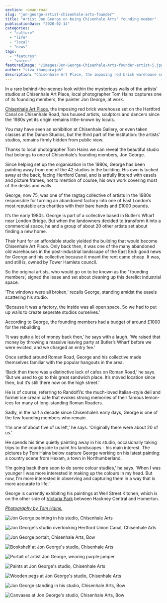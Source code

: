 ```yaml
---
section: roman-road
slug: "jon-george-artist-chisenhale-arts-founder"
title: "Artist Jon George on being Chisenhale Arts' founding member"
publicationDate: "2020-02-14"
categories: 
  - "culture"
  - "life"
  - "local"
  - "news"
tags: 
  - "features"
  - "voices"
featuredImage: "/images/Jon-George-Chisenhale-Arts-founder-artist-5.jpg"
author: "siva-thangarajah"
description: "Chisenhale Art Place, the imposing red brick warehouse set on the Hertford Canal on Chisenhale Road, has housed artists, sculptors and dancers since the1980s yet its origin remains little-known by locals."
---
```


In a rare behind-the-scenes look within the mysterious walls of the artists’ studios at Chisenhale Art Place, local photographer Tom Hains captures one of its founding members, the painter Jon George, at work. 

[Chisenhale Art Place](https://romanroadlondon.com/chisenhale-art-place-bow/), the imposing red brick warehouse set on the Hertford Canal on Chisenhale Road, has housed artists, sculptors and dancers since the 1980s yet its origin remains little-known by locals.

You may have seen an exhibition at Chisenhale Gallery, or even taken classes at the Dance Studios, but the third part of the institution: the artists’ studios, remains firmly hidden from public view.

Thanks to local photographer Tom Hains we can reveal the beautiful studio that belongs to one of Chisenhale’s founding members, Jon George. 

Since helping set up the organisation in the 1980s, George has been painting away from one of the 42 studios in the building. His own is tucked away at the back, facing Hertford Canal, and is artfully littered with easels and picture frames; not to mention of course, his own work covering most of the desks and walls. 

George, now 75, was one of the ragtag collective of artists in the 1980s responsible for turning an abandoned factory into one of East London’s most reputable arts charities with their bare hands and £1000 pounds. 

It’s the early 1980s. George is part of a collective based in Butler’s Wharf near London Bridge. But when the landowners decided to transform it into a commercial space, he and a group of about 20 other artists set about finding a new home. 

Their hunt for an affordable studio yielded the building that would become Chisenhale Art Place. Only back then, it was one of the many abandoned old warehouses in the post-industrial landscape of the East End: good news for George and his collective because it meant the rent came cheap. It was, and still is, owned by Tower Hamlets council. 

So the original artists, who would go on to be known as the ‘ founding members’, signed the lease and set about cleaning up this derelict industrial space. 

‘The windows were all broken,’ recalls George, standing amidst the easels scattering his studio. 

‘Because it was a factory, the inside was all open space. So we had to put up walls to create seperate studios ourselves.’

According to George, the founding members had a budget of around £1000 for the rebuilding. 

‘It was quite a lot of money back then,’ he says with a laugh. ‘We raised that money by throwing a massive leaving party at Butler’s Wharf before we were evicted, and we charged an entry fee.’

Once settled around Roman Road, George and his collective made themselves familiar with the popular hangouts in the area.

‘Back then there was a distinctive lack of cafes on Roman Road,’ he says. ‘But we used to go to this great sandwich place. It’s moved location since then, but it’s still there now on the high street.’

He is of course, referring to Randolfi’s: the much-loved Italian-style deli and former ice cream cafe that evokes strong memories of their famous lemon-ices for many of long-standing Roman Roaders. 

Sadly, in the half a decade since Chisenhale’s early days, George is one of the few founding members who remain. 

‘I’m one of about five of us left,’ he says. ‘Originally there were about 20 of us.’

He spends his time quietly painting away in his studio, occasionally taking trips to the countryside to paint his landscapes - his main interest. The pictures by Tom Hains below capture George working on his latest painting: a country scene from Hexam, a town in Northumberland. 

‘I’m going back there soon to do some colour studies,’ he says. ‘When I was younger I was more interested in making up the colours in my head. But now, I’m more interested in observing and capturing them in a way that is more accurate to life.’

George is currently exhibiting his paintings at Well Street Kitchen, which is on the other side of [Victoria Park](https://romanroadlondon.com/victoria-park-east-london-bow/) between Hackney Central and Homerton. 

_[Photography by Tom Hains.](https://www.tomhainsphotography.com)_

![Jon George painting in his studio, Chisenhale Arts](/images/Jon-George-Chisenhale-Arts-founder-artist-6-1024x731.jpg)

![Jon George's studio overlooking Hertford Union Canal, Chisenhale Arts](/images/Jon-George-Chisenhale-Arts-founder-artist-11-1024x731.jpg)

![Jon George portait, Chisenhale Arts, Bow](/images/Jon-George-Chisenhale-Arts-founder-artist-4.jpg)

![Bookshelf at Jon George's studio, Chisenhale Arts](/images/Jon-George-Chisenhale-Arts-founder-artist-10-1024x683.jpg)

![Portait of artist Jon George, wearing purple jumper](/images/Jon-George-Chisenhale-Arts-founder-artist-3.jpg)

![Paints at Jon George's studio, Chisenhale Arts](/images/Jon-George-Chisenhale-Arts-founder-artist-8-1024x731.jpg)

![Wooden pegs at Jon George's studio, Chisenhale Arts](/images/Jon-George-Chisenhale-Arts-founder-artist-9-1024x731.jpg)

![Jon George standing in his studio, Chisenhale Arts, Bow](/images/Jon-George-Chisenhale-Arts-founder-artist-2.jpg)

![Canvases at Jon George's studio, Chisenhale Arts, Bow](/images/Jon-George-Chisenhale-Arts-founder-artist-1-1024x731.jpg)

